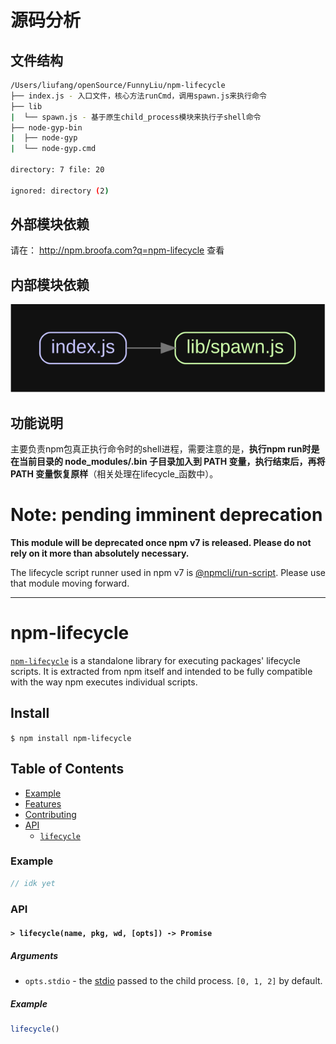 
# 源码分析

## 文件结构

``` bash
/Users/liufang/openSource/FunnyLiu/npm-lifecycle
├── index.js - 入口文件，核心方法runCmd，调用spawn.js来执行命令
├── lib
|  └── spawn.js - 基于原生child_process模块来执行子shell命令
├── node-gyp-bin
|  ├── node-gyp
|  └── node-gyp.cmd

directory: 7 file: 20

ignored: directory (2)

```

## 外部模块依赖

请在： http://npm.broofa.com?q=npm-lifecycle 查看

## 内部模块依赖

![img](./inner.svg)
  
## 功能说明

主要负责npm包真正执行命令时的shell进程，需要注意的是，**执行npm run时是在当前目录的 node_modules/.bin 子目录加入到 PATH 变量，执行结束后，再将 PATH 变量恢复原样**（相关处理在lifecycle_函数中）。

# Note: pending imminent deprecation

**This module will be deprecated once npm v7 is released.  Please do not rely
on it more than absolutely necessary.**

The lifecycle script runner used in npm v7 is
[@npmcli/run-script](http://npm.im/@npmcli/run-script).  Please use that
module moving forward.

-----

# npm-lifecycle

[`npm-lifecycle`](https://github.com/npm/npm-lifecycle) is a standalone library for
executing packages' lifecycle scripts. It is extracted from npm itself and
intended to be fully compatible with the way npm executes individual scripts.

## Install

`$ npm install npm-lifecycle`

## Table of Contents

* [Example](#example)
* [Features](#features)
* [Contributing](#contributing)
* [API](#api)
  * [`lifecycle`](#lifecycle)

### Example

```javascript
// idk yet
```

### API

#### <a name="lifecycle"></a> `> lifecycle(name, pkg, wd, [opts]) -> Promise`

##### Arguments

* `opts.stdio` - the [stdio](https://nodejs.org/api/child_process.html#child_process_options_stdio)
passed to the child process. `[0, 1, 2]` by default.

##### Example

```javascript
lifecycle()
```
